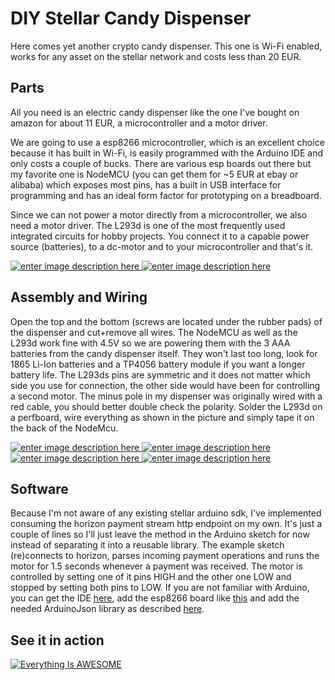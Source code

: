 # DIY Stellar Candy Dispenser

Here comes yet another crypto candy dispenser. This one is Wi-Fi enabled, works for any asset on the stellar network and costs less than 20 EUR.

## Parts
All you need is an electric candy dispenser like the one I've bought on amazon for about 11 EUR, a microcontroller and a motor driver.

We are going to use a esp8266 microcontroller, which is an excellent choice because it has built in Wi-Fi, is easily programmed with the Arduino IDE and only costs a couple of bucks. There are various esp boards out there but my favorite one is NodeMCU (you can get them  for ~5 EUR at ebay or alibaba) which exposes most pins, has a built in USB interface for programming and has an ideal form factor for prototyping on a breadboard. 

Since we can not power a motor directly from a microcontroller, we also need a motor driver. The L293d is one of the most frequently used integrated circuits for hobby projects. You connect it to a capable power source (batteries), to a dc-motor and to your microcontroller and that's it.

[![enter image description here](https://raw.githubusercontent.com/wiki/sui77/stellar-candyman/img/candy01t.jpg)
](https://raw.githubusercontent.com/wiki/sui77/stellar-candyman/img/candy01.jpg)
[![enter image description here](https://raw.githubusercontent.com/wiki/sui77/stellar-candyman/img/candy02t.jpg)
](https://raw.githubusercontent.com/wiki/sui77/stellar-candyman/img/candy02.jpg)

## Assembly and Wiring
Open the top and the bottom (screws are located under the rubber pads) of the dispenser and cut+remove all wires. The NodeMCU as well as the L293d work fine with 4.5V so we are powering them with the 3 AAA batteries from the candy dispenser itself. They won't last too long, look for 1865 Li-Ion batteries and a TP4056 battery module if you want a longer battery life. The L293ds pins are symmetric and it does not matter which side you use for connection, the other side would have been for controlling a second motor. The minus pole in my dispenser was originally wired with a red cable, you should better double check the polarity. Solder the L293d on a perfboard, wire everything as shown in the picture and simply tape it on the back of the NodeMcu.

[![enter image description here](https://raw.githubusercontent.com/wiki/sui77/stellar-candyman/img/candyCircuitt.png)
](https://raw.githubusercontent.com/wiki/sui77/stellar-candyman/img/candyCircuit.png)
[![enter image description here](https://raw.githubusercontent.com/wiki/sui77/stellar-candyman/img/candy03t.jpg)
](https://raw.githubusercontent.com/wiki/sui77/stellar-candyman/img/candy03.jpg)
[![enter image description here](https://raw.githubusercontent.com/wiki/sui77/stellar-candyman/img/candy04t.jpg)
](https://raw.githubusercontent.com/wiki/sui77/stellar-candyman/img/candy04.jpg)
[![enter image description here](https://raw.githubusercontent.com/wiki/sui77/stellar-candyman/img/candy05t.jpg)
](https://raw.githubusercontent.com/wiki/sui77/stellar-candyman/img/candy05.jpg)


## Software
Because I'm not aware of any existing stellar arduino sdk, I've implemented consuming the horizon payment stream http endpoint on my own. It's just a couple of lines so I'll just leave the method in the Arduino sketch for now instead of separating it into a reusable library. The example sketch (re)connects to horizon, parses incoming payment operations and runs the motor for 1.5 seconds whenever a payment was received. The motor is controlled by setting one of it pins HIGH and the other one LOW and stopped by setting both pins to LOW. If you are not familiar with Arduino, you can get the IDE [here](http://arduino.com), add the esp8266 board like [this](https://www.instructables.com/id/Quick-Start-to-Nodemcu-ESP8266-on-Arduino-IDE/) and add the needed ArduinoJson library as described [here](https://www.arduino.cc/en/guide/libraries#toc3).

## See it in action
[![Everything Is AWESOME](https://raw.githubusercontent.com/wiki/sui77/stellar-candyman/img/youtube.jpg)](https://www.youtube.com/watch?v=3D9xDwbBz4U "Everything Is AWESOME")

